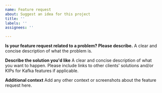 ```yaml
---
name: Feature request
about: Suggest an idea for this project
title: ''
labels: ''
assignees: ''

---
```


**Is your feature request related to a problem? Please describe.**
A clear and concise description of what the problem is.

**Describe the solution you'd like**
A clear and concise description of what you want to happen. Please include links to other clients' solutions and/or KIPs for Kafka features if applicable.

**Additional context**
Add any other context or screenshots about the feature request here.
